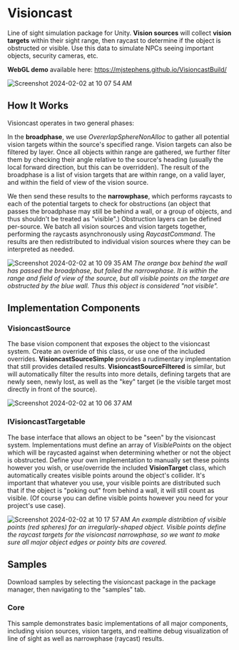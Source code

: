 # Visioncast

Line of sight simulation package for Unity. **Vision sources** will collect **vision targets** within their sight range, then raycast to determine if the object is obstructed or visible. Use this data to simulate NPCs seeing important objects, security cameras, etc.

**WebGL demo** available here: https://mjstephens.github.io/VisioncastBuild/

![Screenshot 2024-02-02 at 10 07 54 AM](https://github.com/mjstephens/Visioncast/assets/4731148/df78fd9f-9168-4c5a-8d8e-cf4de3568471)


## How It Works

Visioncast operates in two general phases:

In the **broadphase**, we use _OvererlapSphereNonAlloc_ to gather all potential vision targets within the source's specified range. Vision targets can also be filtered by layer. Once all objects within range are gathered, we further filter them by checking their angle relative to the source's heading (usually the local forward direction, but this can be overridden). The result of the broadphase is a list of vision targets that are within range, on a valid layer, and within the field of view of the vision source.

We then send these results to the **narrowphase**, which performs raycasts to each of the potential targets to check for obstructions (an object that passes the broadphase may still be behind a wall, or a group of objects, and thus shouldn't be treated as "visible".) Obstruction layers can be defined per-source. We batch all vision sources and vision targets together, performing the raycasts asynchronously using _RaycastCommand_. The results are then redistributed to individual vision sources where they can be interpreted as needed.


![Screenshot 2024-02-02 at 10 09 35 AM](https://github.com/mjstephens/Visioncast/assets/4731148/41bb7cb0-d85b-497f-8cc1-bab3c09be73c)
_The orange box behind the wall has passed the broadphase, but failed the narrowphase. It is within the range and field of view of the source, but all visible points on the target are obstructed by the blue wall. Thus this object is considered "not visible"._



## Implementation Components

### VisioncastSource
The base vision component that exposes the object to the visioncast system. Create an override of this class, or use one of the included overrides. **VisioncastSourceSimple** provides a rudimentary implementation that still provides detailed results. **VisioncastSourceFiltered** is similar, but will automatically filter the results into more details, defining targets that are newly seen, newly lost, as well as the "key" target (ie the visible target most directly in front of the source).

![Screenshot 2024-02-02 at 10 06 37 AM](https://github.com/mjstephens/Visioncast/assets/4731148/c624d7b7-f30b-4488-a56e-39111e717d27)


### IVisioncastTargetable
The base interface that allows an object to be "seen" by the visioncast system. Implementations must define an array of _VisiblePoints_ on the object which will be raycasted against when determining whether or not the object is obstructed. Define your own implementation to manually set these points however you wish, or use/override the included **VisionTarget** class, which automatically creates visible points around the object's collider. It's important that whatever you use, your visible points are distributed such that if the object is "poking out" from behind a wall, it will still count as visible. (Of course you can define visible points however you need for your project's use case).

![Screenshot 2024-02-02 at 10 17 57 AM](https://github.com/mjstephens/Visioncast/assets/4731148/4a93882b-79f3-46ed-90dc-7f96afbe1a01)
_An example distribtion of visible points (red spheres) for an irregularly-shaped object. Visible points define the raycast targets for the visioncast narrowphase, so we want to make sure all major object edges or pointy bits are covered._


## Samples

Download samples by selecting the visioncast package in the package manager, then navigating to the "samples" tab.

### Core

This sample demonstrates basic implementations of all major components, including vision sources, vision targets, and realtime debug visualization of line of sight as well as narrowphase (raycast) results. 
